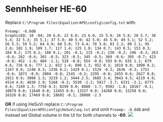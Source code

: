 # Sennhheiser HE-60
Replace `C:\Program Files\EqualizerAPO\config\config.txt` with:
```
Preamp: -6.0dB
GraphicEQ: 10 -84; 20 6.0; 22 6.0; 23 6.0; 25 5.9; 26 5.8; 28 5.7; 30 5.4; 32 5.3; 35 5.1; 37 5.0; 40 5.0; 42 5.0; 45 5.0; 49 5.1; 52 5.2; 56 5.3; 59 5.2; 64 4.9; 68 5.0; 73 4.4; 78 3.0; 83 2.2; 89 2.1; 95 2.0; 102 1.9; 109 1.7; 117 1.4; 125 1.0; 134 0.7; 143 0.5; 153 0.3; 164 0.2; 175 0.1; 188 0.1; 201 -0.1; 215 -0.2; 230 -0.2; 246 -0.3; 263 -0.4; 282 -0.4; 301 -0.5; 323 -0.5; 345 -0.5; 369 -0.6; 395 -0.7; 423 -0.8; 452 -1.0; 484 -1.1; 518 -0.8; 554 -0.0; 593 0.9; 635 1.1; 679 0.6; 726 0.6; 777 1.2; 832 1.4; 890 1.3; 952 0.3; 1019 0.0; 1090 0.2; 1167 0.0; 1248 0.3; 1336 0.2; 1429 0.1; 1529 -0.3; 1636 -0.3; 1751 -0.6; 1873 -0.9; 2004 -0.8; 2145 -0.2; 2295 -0.0; 2455 0.6; 2627 0.8; 2811 0.9; 3008 1.3; 3219 1.2; 3444 2.5; 3685 3.4; 3943 4.5; 4219 4.9; 4514 4.8; 4830 2.9; 5168 -0.2; 5530 -2.2; 5917 -3.7; 6331 -2.1; 6775 0.4; 7249 1.3; 7756 0.3; 8299 0.0; 8880 -1.7; 9502 -1.8; 10167 -0.1; 10879 0.0; 11640 0.0; 12455 0.0; 13327 0.0; 14260 0.0; 15258 0.0; 16326 0.0; 17469 0.0; 18692 -0.1; 20000 -2.5
```
**OR** if using HeSuVi replace `C:\Program Files\EqualizerAPO\config\HeSuVi\eq.txt` and omit `Preamp: -6.0dB` and instead set Global volume in the UI for both channels to **-60**.
![](https://raw.githubusercontent.com/jaakkopasanen/AutoEq/master/results/Innerfidelity%202017/innerfidelity/onear/Sennhheiser%20HE-60/Sennhheiser%20HE-60.png)